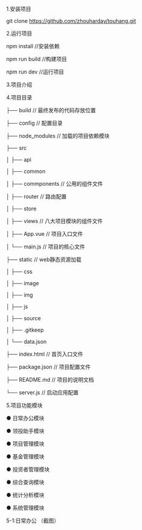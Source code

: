 1.安装项目

git clone https://github.com/zhouharday/touhang.git

2.运行项目

npm install //安装依赖

npm run build //构建项目

npm run dev //运行项目

3.项目介绍


4.项目目录

├── build                       // 最终发布的代码存放位置

├── config                      // 配置目录

├── node_modules                // 加载的项目依赖模块

├── src

│   ├── api 

│   ├── common

│   ├── commponents             // 公用的组件文件

│   ├── router                  // 路由配置

│   ├── store

│   ├── views                   // 八大项目模块的组件文件

│   ├── App.vue                 // 项目入口文件

│   └── main.js                 // 项目的核心文件

├── static                      // web静态资源加载  

│   ├── css

│   ├── image              

│   ├── img       

│   ├── js 

│   ├── source              

│   ├── .gitkeep                    

│   └── data.json 

├── index.html                  // 首页入口文件     

├── package.json                // 项目配置文件

├── README.md                   // 项目的说明文档

└── server.js                   // 启动应用配置


5.项目功能模块

● 日常办公模块

● 领投助手模块

● 项目管理模块

● 基金管理模块

● 投资者管理模块

● 综合查询模块

● 统计分析模块

● 系统管理模块


5-1:日常办公
（截图）





























